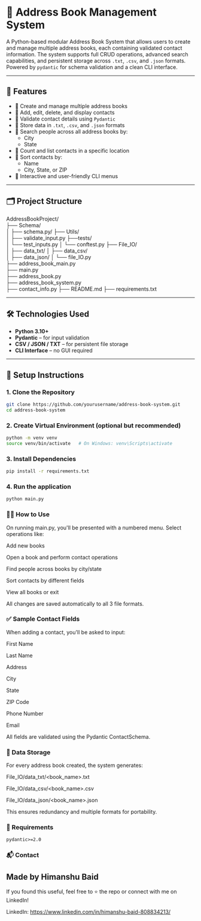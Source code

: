 # 📒 Address Book Management System

A Python-based modular Address Book System that allows users to create and manage multiple address books, each containing validated contact information. The system supports full CRUD operations, advanced search capabilities, and persistent storage across `.txt`, `.csv`, and `.json` formats. Powered by `pydantic` for schema validation and a clean CLI interface.

---

## 🚀 Features

- 🔹 Create and manage multiple address books
- 🔹 Add, edit, delete, and display contacts
- 🔹 Validate contact details using `Pydantic`
- 🔹 Store data in `.txt`, `.csv`, and `.json` formats
- 🔹 Search people across all address books by:
  - City
  - State
- 🔹 Count and list contacts in a specific location
- 🔹 Sort contacts by:
  - Name
  - City, State, or ZIP
- 🔹 Interactive and user-friendly CLI menus

---

## 🗂️ Project Structure

AddressBookProject/  
├── Schema/  
│ ├── schema.py/
├── Utils/  
│ ├── validate_input.py
├──tests/  
│ └── test_inputs.py 
│ └── conftest.py
├── File_IO/  
│ ├── data_txt/ 
│ ├── data_csv/  
│ ├── data_json/
│ └── file_IO.py  
├── address_book_main.py  
├── main.py  
├── address_book.py  
├── address_book_system.py  
├── contact_info.py
├── README.md
├── requirements.txt



---

## 🛠️ Technologies Used

- **Python 3.10+**
- **Pydantic** – for input validation
- **CSV / JSON / TXT** – for persistent file storage
- **CLI Interface** – no GUI required

---

## 🔧 Setup Instructions

### 1. Clone the Repository
```bash
git clone https://github.com/yourusername/address-book-system.git
cd address-book-system
```
### 2. Create Virtual Environment (optional but recommended)
```bash
python -m venv venv
source venv/bin/activate   # On Windows: venv\Scripts\activate
```

### 3. Install Dependencies
```bash
pip install -r requirements.txt
```

### 4. Run the application
```bash
python main.py
```

### 🧑‍💻 How to Use
On running main.py, you'll be presented with a numbered menu. Select operations like:

Add new books

Open a book and perform contact operations

Find people across books by city/state

Sort contacts by different fields

View all books or exit

All changes are saved automatically to all 3 file formats.

### ✅ Sample Contact Fields
When adding a contact, you'll be asked to input:

First Name

Last Name

Address

City

State

ZIP Code

Phone Number

Email

All fields are validated using the Pydantic ContactSchema.

### 📁 Data Storage
For every address book created, the system generates:

File_IO/data_txt/<book_name>.txt

File_IO/data_csv/<book_name>.csv

File_IO/data_json/<book_name>.json

This ensures redundancy and multiple formats for portability.

### 📄 Requirements

```text
pydantic>=2.0
```
### 📬 Contact
## Made by Himanshu Baid
If you found this useful, feel free to ⭐️ the repo or connect with me on LinkedIn!

LinkedIn: https://www.linkedin.com/in/himanshu-baid-808834213/